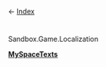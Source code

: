 ← [Index](Api-Index)

# 
Sandbox.Game.Localization

**[MySpaceTexts](Sandbox.Game.Localization.MySpaceTexts)**

